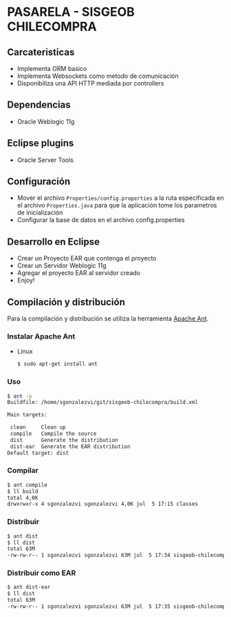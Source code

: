 # PASARELA - SISGEOB CHILECOMPRA

## Carcateristicas

- Implementa ORM basico
- Implementa Websockets como metodo de comunicación
- Disponibiliza una API HTTP mediada por controllers

## Dependencias

- Oracle Weblogic 11g

## Eclipse plugins

- Oracle Server Tools

## Configuración

- Mover el archivo `Properties/config.properties` a la ruta especificada en el archivo `Properties.java` para que la aplicación tome los parametros de inicialización
- Configurar la base de datos en el archivo config.properties

## Desarrollo en Eclipse

- Crear un Proyecto EAR que contenga el proyecto
- Crear un Servidor Weblogic 11g
- Agregar el proyecto EAR al servidor creado
- Enjoy!

## Compilación y distribución

Para la compilación y distribución se utiliza la herramienta [Apache Ant](http://ant.apache.org/).

### Instalar Apache Ant

- Linux
   
   ```bash
   $ sudo apt-get install ant
   ```

### Uso

```bash
$ ant -p
Buildfile: /home/sgonzalezvi/git/sisgeob-chilecompra/build.xml

Main targets:

 clean     Clean up
 compile   Compile the source
 dist      Generate the distribution
 dist-ear  Generate the EAR distribution
Default target: dist

```

### Compilar

```bash
$ ant compile
$ ll build
total 4,0K
drwxrwxr-x 4 sgonzalezvi sgonzalezvi 4,0K jul  5 17:15 classes

```

### Distribuir

```bash
$ ant dist
$ ll dist 
total 63M
-rw-rw-r-- 1 sgonzalezvi sgonzalezvi 63M jul  5 17:34 sisgeob-chilecompra.war
```

### Distribuir como EAR

```bash
$ ant dist-ear
$ ll dist 
total 63M
-rw-rw-r-- 1 sgonzalezvi sgonzalezvi 63M jul  5 17:35 sisgeob-chilecompra.ear
```
